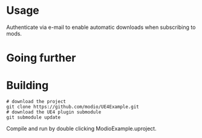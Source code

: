 # Usage

Authenticate via e-mail to enable automatic downloads when subscribing to mods.

# Going further



# Building

```
# download the project
git clone https://github.com/modio/UE4Example.git
# download the UE4 plugin submodule
git submodule update
```

Compile and run by double clicking ModioExample.uproject.
